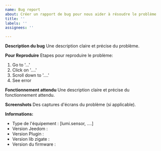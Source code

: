 ```yaml
---
name: Bug report
about: Créer un rapport de bug pour nous aider à résoudre le problème
title: ''
labels: ''
assignees: ''

---
```


**Description du bug**
Une description claire et précise du problème.

**Pour Reproduire**
Etapes pour reproduire le problème:
1. Go to '...'
2. Click on '....'
3. Scroll down to '....'
4. See error

**Fonctionnement attendu**
Une description claire et précise du fonctionnement attendu.

**Screenshots**
Des captures d'écrans du problème (si applicable).

**Informations:**
- Type de l'équipement : [lumi.sensor, ....]
- Version Jeedom :
- Version Plugin :
- Version lib zigate :
- Version du firmware :
